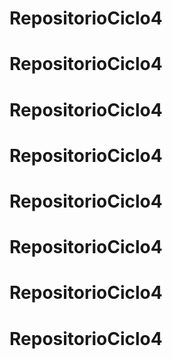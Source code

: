 # RepositorioCiclo4
# RepositorioCiclo4
# RepositorioCiclo4
# RepositorioCiclo4
# RepositorioCiclo4
# RepositorioCiclo4
# RepositorioCiclo4
# RepositorioCiclo4
